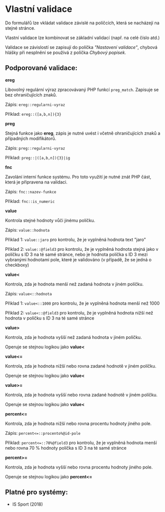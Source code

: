 Vlastní validace
===

Do formulářů lze vkládat validace závislé na políčcích, která se nacházejí na stejné stránce.

Vlastní validace lze kombinovat se základní validací (např. na celé číslo atd.)

Validace se závislostí se zapisují do políčka *"Nastavení validace"*, chybová hlášky při nesplnění se používá z políčka *Chybový popisek*.


Podporované validace:
---

**ereg**

Libovolný regulární výraz zpracovávaný PHP funkcí `preg_match`. Zapisuje se bez ohraničujících znaků.

Zápis: `ereg::regularni-vyraz`

Příklad: `ereg::([a,b,n]){3}`

**preg**

Stejná funkce jako **ereg**, zápis je nutné uvést i včetně ohraničujících znaků a případných modifikátorů.

Zápis: `preg::regularni-vyraz`

Příklad: `preg::|([a,b,n]){3}|ig`

**fnc**

Zavolání interní funkce systému. Pro toto využití je nutné znát PHP část, která je připravena na validaci.

Zápis: `fnc::nazev-funkce`

Přiklad: `fnc::is_numeric`

**value**

Kontrola stejné hodnoty vůči jinému políčku.

Zápis: `value::hodnota`

Přiklad 1: `value::jaro` pro kontrolu, že je vyplněná hodnota text "jaro"

Přiklad 2: `value::@field3` pro kontrolu, že je vyplněná hodnota stejná jako v políčku s ID 3 na té samé stránce, nebo je hodnota políčka s ID 3 mezi vybranými hodnotami pole, které je validováno (v případě, že se jedná o checkboxy)

**value<**

Kontrola, zda je hodnota menší než zadaná hodnota v jiném políčku.

Zápis: `value<::hodnota`

Přiklad 1: `value<::1000` pro kontrolu, že je vyplněná hodnota menší než 1000

Přiklad 2: `value<::@field3` pro kontrolu, že je vyplněná hodnota nižší než hodnota v políčku s ID 3 na té samé stránce

**value>**

Kontrola, zda je hodnota vyšší než zadaná hodnota v jiném políčku.

Operuje se stejnou logikou jako **value<**

**value<=**

Kontrola, zda je hodnota nižší nebo rovna zadané hodnotě v jiném políčku.

Operuje se stejnou logikou jako **value<**

**value>=**

Kontrola, zda je hodnota vyšší nebo rovna zadané hodnotě v jiném políčku.

Operuje se stejnou logikou jako **value<**

**percent<=**

Kontrola, zda je hodnota nižší nebo rovna procentu hodnoty jiného pole.

Zápis: `percent<=::procento%@id-pole`

Přiklad: `percent<=::70%@field3` pro kontrolu, že je vyplněná hodnota menší nebo rovna 70 % hodnoty políčka s ID 3 na té samé stránce

**percent>=**

Kontrola, zda je hodnota vyšší nebo rovna procentu hodnoty jiného pole.

Operuje se stejnou logikou jako **percent<=**


Platné pro systémy:
---

- IS Sport (2018)
